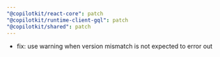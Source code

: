 ```yaml
---
"@copilotkit/react-core": patch
"@copilotkit/runtime-client-gql": patch
"@copilotkit/shared": patch
---
```


- fix: use warning when version mismatch is not expected to error out
